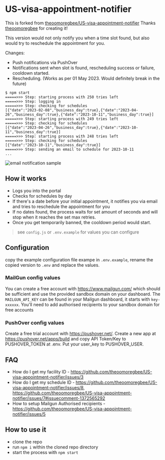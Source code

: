 # US-visa-appointment-notifier


This is forked from [theoomoregbee/US-visa-appointment-notifier](https://github.com/theoomoregbee/US-visa-appointment-notifier) Thanks [theoomoregbee](https://github.com/theoomoregbee) for creating it!

This version would not only notify you when a time slot found, but also would try to reschedule the appointment for you.

Changes:

- Push notifications via PushOver
- Notifications sent when slot is found, rescheduling success or failure, cooldown started.
- Rescheduling. (Works as per 01 May 2023. Would definitely break in the future) 


```
$ npm start
=====>>> Step: starting process with 250 tries left
=====>>> Step: logging in
=====>>> Step: checking for schedules
[{"date":"2023-02-08","business_day":true},{"date":"2023-04-26","business_day":true},{"date":"2023-10-11","business_day":true}]
=====>>> Step: starting process with 249 tries left
=====>>> Step: checking for schedules
[{"date":"2023-04-26","business_day":true},{"date":"2023-10-11","business_day":true}]
=====>>> Step: starting process with 248 tries left
=====>>> Step: checking for schedules
[{"date":"2023-10-11","business_day":true}]
=====>>> Step: sending an email to schedule for 2023-10-11
...
```

![email notification sample](./email-screen-shot.png)


## How it works

* Logs you into the portal
* Checks for schedules by day 
* If there's a date before your initial appointment, it notifies you via email and tries to reschedule the appointment for you
* If no dates found, the process waits for set amount of seconds and will stop when it reaches the set max retries.
* Once you get temporarily banned, the cooldown period would start.
> see `config.js` or `.env.example` for values you can configure

## Configuration

copy the example configuration file exampe in `.env.example`, rename the copied version to `.env` and replace the values.

### MailGun config values 

You can create a free account with https://www.mailgun.com/ which should be sufficient and use the provided sandbox domain on your dashboard. The `MAILGUN_API_KEY` can be found in your Mailgun dashboard, it starts with `key-xxxxxx`. You'll need to add authorised recipients to your sandbox domain for free accounts

### PushOver config values 

Create a free trial account with https://pushover.net/. Create a new app at https://pushover.net/apps/build and copy API Token/Key to PUSHOVER_TOKEN at .env. Put your user_key to PUSHOVER_USER.



## FAQ

* How do I get my facility ID - https://github.com/theoomoregbee/US-visa-appointment-notifier/issues/3
* How do I get my schedule ID - https://github.com/theoomoregbee/US-visa-appointment-notifier/issues/8, https://github.com/theoomoregbee/US-visa-appointment-notifier/issues/7#issuecomment-1372565292
* How to setup Mailgun Authorised recipients - https://github.com/theoomoregbee/US-visa-appointment-notifier/issues/5

## How to use it

* clone the repo 
* run `npm i` within the cloned repo directory
* start the process with `npm start`


